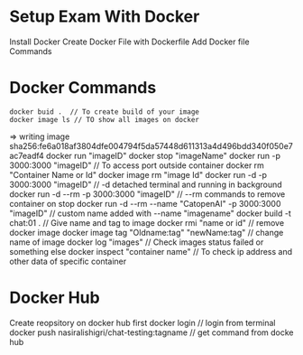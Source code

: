 # Setup Exam With Docker 

Install Docker 
Create Docker File with Dockerfile
Add Docker file Commands

# Docker Commands
    docker buid .  // To create build of your image
    docker image ls // TO show all images on docker
 => writing image sha256:fe6a018af3804dfe004794f5da57448d611313a4d496bdd340f050e7ac7eadf4 
    docker run "imageID"
    docker stop "imageName" 
    docker run -p 3000:3000 "imageID"   // To access port outside container
    docker rm "Container Name or Id"
    docker image rm "image Id"
     docker run -d -p 3000:3000 "imageID"   //  -d detached terminal and running in background
    docker run -d --rm -p 3000:3000 "imageID"   // --rm commands to remove container on stop
    docker run -d --rm --name "CatopenAI" -p 3000:3000 "imageID"  // custom name added with --name "imagename"
     docker build -t chat:01 . // Give name and tag to image 
     docker rmi "name or id" // remove docker image
     docker image tag "Oldname:tag" "newName:tag" // change name of image
     docker log "images" // Check images status failed or something else
     docker inspect "container name" // To check ip address and other data of specific container

# Docker Hub
Create reopsitory on docker hub first
docker login // login from terminal
docker push nasiralishigri/chat-testing:tagname // get command from docke hub
